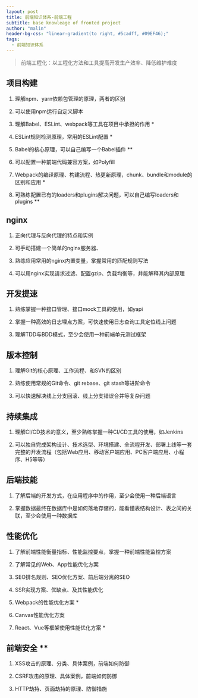 ```yaml
---
layout: post
title: 前端知识体系-前端工程
subtitle: base knowleage of fronted project
author: "malin"
header-bg-css: "linear-gradient(to right, #5cadff, #09EF46);"
tags:
  - 前端知识体系
---
```


> 前端工程化：以工程化方法和工具提高开发生产效率、降低维护难度

## 项目构建

1. 理解npm、yarn依赖包管理的原理，两者的区别

2. 可以使用npm运行自定义脚本

3. 理解Babel、ESLint、webpack等工具在项目中承担的作用 *

4. ESLint规则检测原理，常用的ESLint配置 *

5. Babel的核心原理，可以自己编写一个Babel插件 **

6. 可以配置一种前端代码兼容方案，如Polyfill

7. Webpack的编译原理、构建流程、热更新原理，chunk、bundle和module的区别和应用 *

8. 可熟练配置已有的loaders和plugins解决问题，可以自己编写loaders和plugins **

## nginx

1. 正向代理与反向代理的特点和实例

2. 可手动搭建一个简单的nginx服务器、

3. 熟练应用常用的nginx内置变量，掌握常用的匹配规则写法

4. 可以用nginx实现请求过滤、配置gzip、负载均衡等，并能解释其内部原理

## 开发提速

1. 熟练掌握一种接口管理、接口mock工具的使用，如yapi

2. 掌握一种高效的日志埋点方案，可快速使用日志查询工具定位线上问题

3. 理解TDD与BDD模式，至少会使用一种前端单元测试框架

## 版本控制

1. 理解Git的核心原理、工作流程、和SVN的区别

2. 熟练使用常规的Git命令、git rebase、git stash等进阶命令

3. 可以快速解决线上分支回滚、线上分支错误合并等复杂问题

## 持续集成

1. 理解CI/CD技术的意义，至少熟练掌握一种CI/CD工具的使用，如Jenkins

2. 可以独自完成架构设计、技术选型、环境搭建、全流程开发、部署上线等一套完整的开发流程（包括Web应用、移动客户端应用、PC客户端应用、小程序、H5等等）

## 后端技能

1. 了解后端的开发方式，在应用程序中的作用，至少会使用一种后端语言

2. 掌握数据最终在数据库中是如何落地存储的，能看懂表结构设计、表之间的关联，至少会使用一种数据库

## 性能优化

1. 了解前端性能衡量指标、性能监控要点，掌握一种前端性能监控方案

2. 了解常见的Web、App性能优化方案

3. SEO排名规则、SEO优化方案、前后端分离的SEO

4. SSR实现方案、优缺点、及其性能优化

5. Webpack的性能优化方案 *

6. Canvas性能优化方案

7. React、Vue等框架使用性能优化方案 *

## 前端安全 **

1. XSS攻击的原理、分类、具体案例，前端如何防御

2. CSRF攻击的原理、具体案例，前端如何防御

3. HTTP劫持、页面劫持的原理、防御措施
